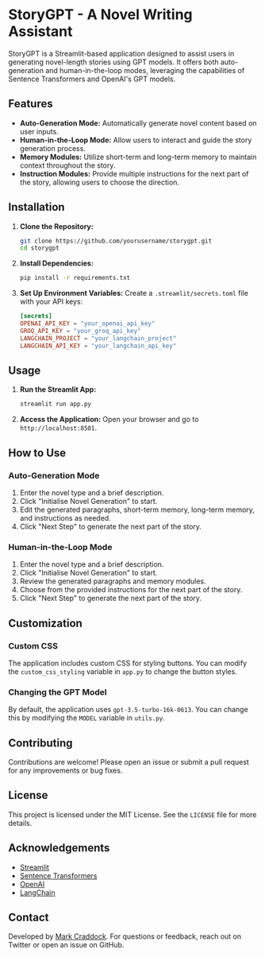 # StoryGPT - A Novel Writing Assistant

StoryGPT is a Streamlit-based application designed to assist users in generating novel-length stories using GPT models. It offers both auto-generation and human-in-the-loop modes, leveraging the capabilities of Sentence Transformers and OpenAI's GPT models.

## Features

- **Auto-Generation Mode:** Automatically generate novel content based on user inputs.
- **Human-in-the-Loop Mode:** Allow users to interact and guide the story generation process.
- **Memory Modules:** Utilize short-term and long-term memory to maintain context throughout the story.
- **Instruction Modules:** Provide multiple instructions for the next part of the story, allowing users to choose the direction.

## Installation

1. **Clone the Repository:**
    ```bash
    git clone https://github.com/yourusername/storygpt.git
    cd storygpt
    ```

2. **Install Dependencies:**
    ```bash
    pip install -r requirements.txt
    ```

3. **Set Up Environment Variables:**
    Create a `.streamlit/secrets.toml` file with your API keys:
    ```toml
    [secrets]
    OPENAI_API_KEY = "your_openai_api_key"
    GROQ_API_KEY = "your_groq_api_key"
    LANGCHAIN_PROJECT = "your_langchain_project"
    LANGCHAIN_API_KEY = "your_langchain_api_key"
    ```

## Usage

1. **Run the Streamlit App:**
    ```bash
    streamlit run app.py
    ```

2. **Access the Application:**
    Open your browser and go to `http://localhost:8501`.

## How to Use

### Auto-Generation Mode

1. Enter the novel type and a brief description.
2. Click "Initialise Novel Generation" to start.
3. Edit the generated paragraphs, short-term memory, long-term memory, and instructions as needed.
4. Click "Next Step" to generate the next part of the story.

### Human-in-the-Loop Mode

1. Enter the novel type and a brief description.
2. Click "Initialise Novel Generation" to start.
3. Review the generated paragraphs and memory modules.
4. Choose from the provided instructions for the next part of the story.
5. Click "Next Step" to generate the next part of the story.

## Customization

### Custom CSS

The application includes custom CSS for styling buttons. You can modify the `custom_css_styling` variable in `app.py` to change the button styles.

### Changing the GPT Model

By default, the application uses `gpt-3.5-turbo-16k-0613`. You can change this by modifying the `MODEL` variable in `utils.py`.

## Contributing

Contributions are welcome! Please open an issue or submit a pull request for any improvements or bug fixes.

## License

This project is licensed under the MIT License. See the `LICENSE` file for more details.

## Acknowledgements

- [Streamlit](https://streamlit.io/)
- [Sentence Transformers](https://www.sbert.net/)
- [OpenAI](https://www.openai.com/)
- [LangChain](https://langchain.com/)

## Contact

Developed by [Mark Craddock](https://twitter.com/mcraddock). For questions or feedback, reach out on Twitter or open an issue on GitHub.
